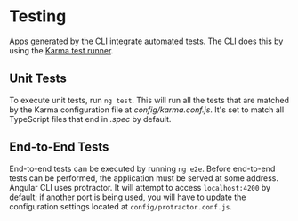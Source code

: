 # Testing

Apps generated by the CLI integrate automated tests. The CLI does this by using the [Karma test runner](https://karma-runner.github.io).

## Unit Tests

To execute unit tests, run `ng test`. This will run all the tests that are matched by the Karma configuration file at *config/karma.conf.js*. It's set to match all TypeScript files that end in *.spec* by default.


## End-to-End Tests

End-to-end tests can be executed by running `ng e2e`. Before end-to-end tests can be performed, the application must be served at some address. Angular CLI uses protractor. It will attempt to access `localhost:4200` by default; if another port is being used, you will have to update the configuration settings located at `config/protractor.conf.js`.
